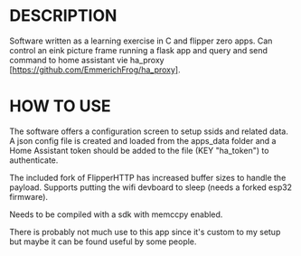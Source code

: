 # DESCRIPTION
Software written as a learning exercise in C and flipper zero apps. 
Can control an eink picture frame running a flask app and query and send command to home assistant vie ha_proxy [https://github.com/EmmerichFrog/ha_proxy].

# HOW TO USE
The software offers a configuration screen to setup ssids and related data. A json config file is created and loaded from the apps_data folder and a Home Assistant token should be added to the file (KEY "ha_token") to authenticate.

The included fork of FlipperHTTP has increased buffer sizes to handle the payload. Supports putting the wifi devboard to sleep (needs a forked esp32 firmware).

Needs to be compiled with a sdk with memccpy enabled.

There is probably not much use to this app since it's custom to my setup but maybe it can be found useful by some people.
